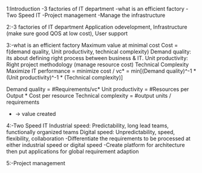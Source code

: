 1:Introduction
-3 factories of IT department
-what is an efficient factory
-Two Speed IT
-Project management
-Manage the infrastructure

2:-3 factories of IT department
Application odevelopment, 
Infrastructure (make sure good QOS at low cost), 
User support

3:-what is an efficient factory
Maximum value at minimal cost
Cost = f(demand quality, Unit productivity, technical complexity)
Demand quality: its about defining right process between business & IT.
Unit productivity: Right project methodology (manage resource cost)
Technical Complexity
Maximize IT performance = minimize cost / vc* = min[(Demand quality)^-1 * (Unit productivity)^-1 * (Technical complexity)]

Demand quality       = #Requirements/vc*
Unit productivity    = #Resources per Output * Cost per resource
Technical complexity = #output units / requirements
* -> value created

4:-Two Speed IT
Industrial speed: Predictability, long lead teams, functionally organized teams
Digital speed:  Unpredictability, speed, flexibility, collaboration
-Differentiate the requirements to be processed at either industrial speed or digital speed
-Create platform for architecture then put applications for global requirement adaption

5:-Project management
